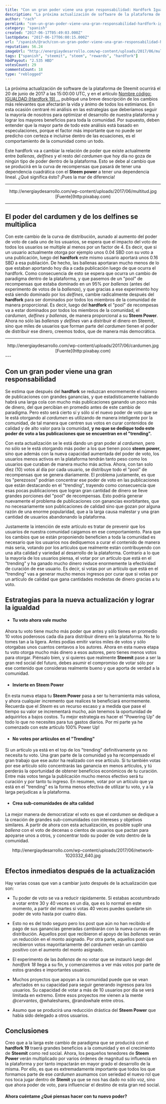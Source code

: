 ```yaml
---
title: "Con un gran poder viene una gran responsabilidad: Hardfork Igualdad"
description: "La próxima actualización de software de la plataforma de Steemit ocurrirá el 20 de junio de 2017 a las 15:00:00 UTC, y en el artículo [Nombre código: ..."
author: "rach"
permlink: "con-un-gran-poder-viene-una-gran-responsabilidad-hardfork-igualdad"
category: "spanish"
created: "2017-06-17T05:49:03.000Z"
lastUpdate: "2017-06-17T06:00:15.000Z"
url: "/spanish/@rach/con-un-gran-poder-viene-una-gran-responsabilidad-hardfork-igualdad"
reputation: 56.24
imageUrl: "http://energiaydesarrollo.com/wp-content/uploads/2017/06/multitud.jpg"
tags: ["spanish", "steemit", "steem", "rewards", "hardfork"]
hbdPayout: "2.535 HBD"
votesCount: 29
commentsCount: 18
type: "reblogged"
---
```

La próxima actualización de software de la plataforma de Steemit ocurrirá el 20 de junio de 2017 a las 15:00:00 UTC, y en el artículo [Nombre código: IGUALDAD (Hardfork 19) ...](https://steemit.com/spanish/@rach/nombre-codigo-igualdad-hardfork-19-una-nueva-etapa-en-steemit) publiqué una breve descripción de los cambios más relevantes que afectarán la vida y ánimo de todos los estimianos. En esta ocasión centraré mi análisis en las estrategias que deberíamos seguir la mayoría de nosotros para optimizar el desarrollo de nuestra plataforma y lograr los mayores beneficios para toda la comunidad. Por supuesto, deben entender que la mayor parte de todo este análisis está basado en especulaciones, porque el factor más importante que no puede ser predicho con certeza e incluirse dentro de las ecuaciones, es el comportamiento de la comunidad como un todo. 

Este hardfork va a cambiar la relación de poder que existe actualmente entre *ballenas*, *delfines* y el resto del *cardumen* que hoy día no goza de ningún tipo de poder dentro de la plataforma. Esto se debe al cambio que se producirá en la curva de recompensas que pasará de tener una dependencia cuadrática con el **Steem power** a tener una dependencia lineal. ¿Qué significa ésto? ¡Pues la mar de diferencia!

---

<center>http://energiaydesarrollo.com/wp-content/uploads/2017/06/multitud.jpg</center>
<center>[Fuente](http:pixabay.com)</center>

---

## El poder del cardumen y de los delfines se multiplica

Con este cambio de la curva de distribución, aunado al aumento del poder de voto de cada uno de los usuarios, se espera que el impacto del voto de todos los usuarios se multiple al menos por un factor de 4. Es decir, que si un usuario actualmente otorga por ejemplo unos 0.04 SBD con su voto a una publicación, luego del **hardfork** este mismo usuario aportará unos 0.16 SBD a esa publiación. De hecho, las ballenas aportaran mucho menos de lo que estaban aportando hoy día a cada publicación luego de que ocurra el hardfork.
Como consecuencia de esto se espera que ocurra un cambio de paradigma dentro de la plataforma, y que pasemos de un "pool" de recompensas que estaba dominado en un 95% por *ballenas* (antes del experimento de votos de la *ballenas*),  y que gracias a ese experimento hoy está siendo dominado por los *delfines*, cambie radicalmente después del **hardfork** para ser dominados por todos los miembros de la comunidad de manera proporcional. 
Es decir, luego del **hardfork** el "pool" de recompesas va a estar dominados por todos los miembros de la comunidad, el *cardumen, delfines y ballenas*, de manera proporcional a su **Steem Power**. Ahora no sólo las *ballenas* y *delfines* van a distribuir el dinero en Steemit, sino que miles de usuarios que forman parte del *cardumen* tienen el poder de distribuir ese dinero, creemos todos, que de manera más democrática.

---
<center>http://energiaydesarrollo.com/wp-content/uploads/2017/06/cardumen.jpg</center>
<center>[Fuente](http:pixabay.com)</center>
---

##  Con un gran poder viene una gran responsabilidad

Se estima que después del **hardfork** se reduzcan enormemente el número de publicaciones con grandes ganancias, y que estadísticamente hablando habrá una larga cola con mucho más publicaciones ganando un poco más de dinero, del que percibían en promedio antes de este cambio de paradigma. Pero esto será cierto sí y sólo sí el nuevo poder de voto que se le está otorgando al *cardumen* es utilizando de manera inteligente por la comunidad, de tal manera que centren sus votos en curar contenidos de calidad y de alto valor para la comunidad, **y no que se dedique todo este poder de voto a las publicaciones que se encuentran en el "trending".**

Con esta actualización se le está dando un gran poder al *cardumen*, pero no sólo se le está otorgando más poder a los que tienen  poco **steem power**, sino que además con la nueva capacidad aumentada del poder de voto, los usuarios menos activos en la plataforma tendrán tanto peso como los usuarios que curaban de manera mucho más activa. Ahora, con tan solo diez (10) votos al día por cada usuario, se distribuye todo el "pool" de recompensas que se genera diariamente. El problema justamente, es que los "perezosos" podrían concentrar ese poder de voto en las publicaciones que están destacando en el "trending", trayendo como consecuencia que esas pocas publicaciones que logran gran cantidad de dinero se lleve grandes porciones del "pool" de recompensas.   Esto podría generar nuevamente el problema de publicaciones con ganancias exorbitantes, que no necesariamente son publicaciones de calidad sino que gozan por alguna razón de una enorme popularidad, que a la larga causa malestar y una gran cantidad de usuarios abandonando la plataforma. 

Justamente la intención de este artículo es tratar de prevenir que los usuarios de nuestra comunidad caigamos en ese comportamiento. Para que los cambios que se están proponiendo beneficien a toda la comunidad es necesario que los usuarios nos dediquemos a curar el contenido de manera más seria, votando por los artículos que realmente están contribuyendo con una alta calidad y variedad al desarrollo de la plataforma. Contrario a lo que la mayoría de los usuarios piensa, el votar por un artículo que está en el "trending" y ha ganado mucho dinero reduce enormemente la efectividad de curación de ese usuario. Es decir, si votas por un artículo que está en el "trending" vas a generar mucho menos ingresos por curar que si votas por un artículo de calidad que gana cantidades modestas de dinero gracias a tu voto.

## Estrategias para la nueva actualización y lograr la igualdad

- #### Tu voto ahora vale mucho
Ahora tu voto tiene mucho más poder que antes y sólo tienes en promedio 10 votos poderosos cada día para distribuir dinero en la plataforma. No te lo tomes tan a la ligera. Antes podías emitir varios miles de votos y sólo otorgabas unos cuantos centavos a los autores. Ahora en esta nueva etapa tu voto otorga mucho más dinero a esos autores, pero tienes menos votos para otorgar. Piénsalo bien, y si quieres que realmente **Steemit** pase a ser la gran red social del futuro, debes asumir el compromiso de votar sólo por ese contenido que consideras realmente bueno y que aporta de verdad a la comunidad.

- #### Invierte en **Steem Power**
En esta nueva etapa tu **Steem Power** pasa a ser tu herramienta más valiosa, y ahora cualquier incremento que realices te beneficiará enormemente. Recuerda que el *Steem* es un recurso escaso y a medida que pase el tiempo su valor se incrementará mucho, aún tenemos la oportunidad de adquirirlos a bajos costos. Tu mejor estrategia es hacer el "Powering Up"  de todo lo que no necesites para tus gastos diarios. Por mi parte ya he comenzado con este artículo 100% Power Up!
- #### No votes por artículos en el "Trending"
Si un artículo ya está en el top de los "trending" definitivamente ya no necesita tu voto. Una gran parte de la comunidad ya ha recompensado el gran trabajo que ese autor ha realizado con ese artículo. Si tu también votas por ese artículo sólo concentrarás las ganancia en menos artículos, y tú perderás la oportunidad de obtener beneficios económicos de tu curación. Entre más votos tenga la publicación mucho menos efectivo será tu curación y por tanto tu ingreso. En resumen, votar por un artículo que ya está en el "trending" es la forma menos efectiva de utilizar tu voto, y a la larga perjudicas a la plataforma. 
- #### Crea sub-comunidades de alta calidad
La mejor manera de democratizar el voto es que el *cardumen* se dedique a la creación de grandes sub-comunidades con intereses y objetivos similares. A partir de ahora con esta actualización,  es posible suplir una *ballena* con el voto de decenas o  cientos de usuarios que pactan para apoyarse unos a otros,  y concentrar todo su poder de voto dentro de la comunidad. 

<center>http://energiaydesarrollo.com/wp-content/uploads/2017/06/network-1020332_640.jpg</center>

## Efectos inmediatos después de la actualización
Hay varias cosas que van a cambiar justo después de la actualización que son:
- Tu poder de voto se va a reducir rápidamente. Si estabas acostumbrado a votar entre 30 y 40 veces en un día, que es lo normal en este momento, a partir del martes si votas 40 veces puedes quedarte sin poder de voto hasta por cuatro días.

- Esto no es del todo seguro pero los post que aún no han recibido el pago de sus ganancias generadas cambiarán con la nueva curvas de distribución. Aquellos post que recibieron el apoyo de las *ballenas* verán un reducción en el monto asignado. Por otra parte, aquellos post que recibieron votos mayoritariamente del *cardumen* verán un cambio positivo con el aumento del monto asignado.

- El experimento de las *ballenas* de no votar que se instauró luego del *hardfork 18* llega a su fin, y comenzaremos a ver más votos por parte de estos grandes e importantes usuarios.

- Muchos proyectos que apoyan a la comunidad puede que se vean afectados en su capacidad para seguir generando ingresos para los usuarios. Su capacidad de votar a más de 10 usuarios por día se verá limitada en extremo. Entre esos proyectos me vienen a la mente *@cervantes*, @whaleshares, @randowhale entre otros.

- Asumo que se producirá una reducción drástica del **Steem Power** que había sido delegado a otros usuarios. 

## Conclusiones
Creo que a la larga este cambio de paradigma que se producirá con el **hardfork 19** traerá grandes beneficios a la comunidad y en el crecimiento de **Steemit** como red social. Ahora, los pequeños tenedores de **Steem Power** verán multiplicado por varios órdenes de magnitud su influencia en la plataforma y por tanto impactarán en mayor grado el desarrollo de la misma. Por ello, es que es extremadamente importante que todos los que formamos parte de ese *cardumen* asumamos con seriedad el nuevo rol que nos toca jugar dentro de **Stemit** ya que se nos has dado no sólo voz, sino que ahora poder de voto, para influenciar el destino de esta gran red social.

#### Ahora cuéntame ¿Qué piensas hacer con tu nuevo poder?